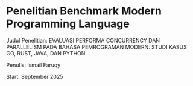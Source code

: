 # Penelitian Benchmark Modern Programming Language
Judul Penelitian:
EVALUASI PERFORMA CONCURRENCY DAN PARALLELISM PADA BAHASA PEMROGRAMAN MODERN: STUDI KASUS GO, RUST, JAVA, DAN PYTHON

Penulis:
Ismail Faruqy

Start:
September 2025
